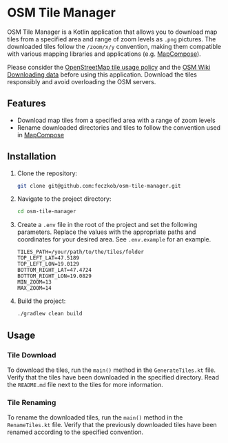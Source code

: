 # OSM Tile Manager

OSM Tile Manager is a Kotlin application that allows you to download map tiles from a specified area and range of zoom levels as `.png` pictures. 
The downloaded tiles follow the `/zoom/x/y` convention, making them compatible with various mapping libraries and applications (e.g. [MapCompose](https://github.com/p-lr/MapCompose)).

Please consider the [OpenStreetMap tile usage policy](https://operations.osmfoundation.org/policies/tiles/) and the 
[OSM Wiki Downloading data](https://wiki.openstreetmap.org/wiki/Downloading_data) before using this application.
Download the tiles responsibly and avoid overloading the OSM servers.

## Features

- Download map tiles from a specified area with a range of zoom levels
- Rename downloaded directories and tiles to follow the convention used in [MapCompose](https://github.com/p-lr/MapCompose)

## Installation

1. Clone the repository:

    ```bash
    git clone git@github.com:feczkob/osm-tile-manager.git
    ```

2. Navigate to the project directory:

    ```bash
    cd osm-tile-manager
    ```

3. Create a `.env` file in the root of the project and set the following parameters. 
Replace the values with the appropriate paths and coordinates for your desired area. 
See `.env.example` for an example.

    ```plaintext
    TILES_PATH=/your/path/to/the/tiles/folder
    TOP_LEFT_LAT=47.5189
    TOP_LEFT_LON=19.0129
    BOTTOM_RIGHT_LAT=47.4724
    BOTTOM_RIGHT_LON=19.0829
    MIN_ZOOM=13
    MAX_ZOOM=14
    ```

4. Build the project:

    ```bash
    ./gradlew clean build
    ```
   
## Usage

### Tile Download

To download the tiles, run the `main()` method in the `GenerateTiles.kt` file. 
Verify that the tiles have been downloaded in the specified directory.
Read the `README.md` file next to the tiles for more information.

### Tile Renaming

To rename the downloaded tiles, run the `main()` method in the `RenameTiles.kt` file.
Verify that the previously downloaded tiles have been renamed according to the specified convention.


   